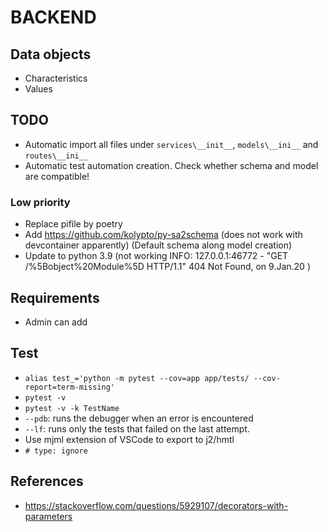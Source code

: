 # BACKEND

## Data objects

- Characteristics
- Values


## TODO

* Automatic import all files under `services\__init__`, `models\__ini__` and `routes\__ini__`
* Automatic test automation creation. Check whether schema and model are compatible!


### Low priority
- Replace pifile by poetry
- Add https://github.com/kolypto/py-sa2schema (does not work with devcontainer apparently) (Default schema along model creation)
- Update to python 3.9 (not working INFO:     127.0.0.1:46772 - "GET /%5Bobject%20Module%5D HTTP/1.1" 404 Not Found, on 9.Jan.20 )


## Requirements

- Admin can add

## Test

- `alias test_='python -m pytest --cov=app app/tests/ --cov-report=term-missing'`
- `pytest -v`
- `pytest -v -k TestName`
- `--pdb`: runs the debugger when an error is encountered
- `--lf`: runs only the tests that failed on the last attempt.
- Use mjml extension of VSCode to export to j2/hmtl
- `# type: ignore`


## References

* https://stackoverflow.com/questions/5929107/decorators-with-parameters